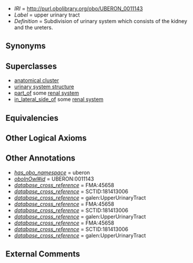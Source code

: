  * *IRI* = http://purl.obolibrary.org/obo/UBERON_0011143
 * *Label* = upper urinary tract
 * *Definition* = Subdivision of urinary system which consists of the kidney and the ureters.

## Synonyms


## Superclasses

 * [anatomical cluster](../../UBERON/77/UBERON_0000477.md)
 * [urinary system structure](../../UBERON/54/UBERON_0006554.md)
 * [part_of](../../BFO/50/BFO_0000050.md) some [renal system](../../UBERON/08/UBERON_0001008.md)
 * [in_lateral_side_of](../../BSPO/26/BSPO_0000126.md) some [renal system](../../UBERON/08/UBERON_0001008.md)

## Equivalencies


## Other Logical Axioms


## Other Annotations

 * *[has_obo_namespace](../../ce/oboInOwl#hasOBONamespace.md)* = uberon
 * *[oboInOwl#id](../../id/oboInOwl#id.md)* = UBERON:0011143
 * *[database_cross_reference](../../ef/oboInOwl#hasDbXref.md)* = FMA:45658
 * *[database_cross_reference](../../ef/oboInOwl#hasDbXref.md)* = SCTID:181413006
 * *[database_cross_reference](../../ef/oboInOwl#hasDbXref.md)* = galen:UpperUrinaryTract
 * *[database_cross_reference](../../ef/oboInOwl#hasDbXref.md)* = FMA:45658
 * *[database_cross_reference](../../ef/oboInOwl#hasDbXref.md)* = SCTID:181413006
 * *[database_cross_reference](../../ef/oboInOwl#hasDbXref.md)* = galen:UpperUrinaryTract
 * *[database_cross_reference](../../ef/oboInOwl#hasDbXref.md)* = FMA:45658
 * *[database_cross_reference](../../ef/oboInOwl#hasDbXref.md)* = SCTID:181413006
 * *[database_cross_reference](../../ef/oboInOwl#hasDbXref.md)* = galen:UpperUrinaryTract

## External Comments

